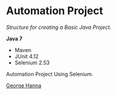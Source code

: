 # Automation Project

*Structure for creating a Basic Java Project.*

**Java 7**

* Maven
* JUnit 4.12
* Selenium 2.53

Automation Project Using Selenium.

[George Hanna](https://github.com/georgehanna823)